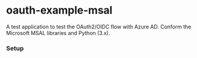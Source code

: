 # oauth-example-msal
A test application to test the OAuth2/OIDC flow with Azure AD.
Conform the Microsoft MSAL libraries and Python (3.x).

### Setup
